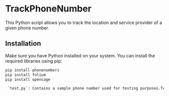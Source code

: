 # TrackPhoneNumber
This Python script allows you to track the location and service provider of a given phone number.

## Installation
Make sure you have Python installed on your system. You can install the required libraries using pip:

```bash
pip install phonenumbers
pip install folium
pip install opencage

 `test.py`: Contains a sample phone number used for testing purposes.Test the number you want to track in test.py file.



